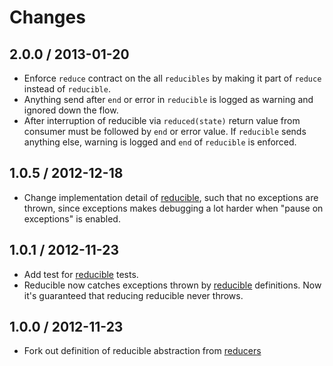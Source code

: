 # Changes

## 2.0.0 / 2013-01-20

  - Enforce `reduce` contract on the all `reducibles` by making it part of
    `reduce` instead of `reducible`.
  - Anything send after `end` or error in `reducible` is logged as warning
    and ignored down the flow.
  - After interruption of reducible via `reduced(state)` return value from
    consumer must be followed by `end` or error value. If `reducible` sends
    anything else, warning is logged and `end` of `reducible` is enforced.

## 1.0.5 / 2012-12-18

  - Change implementation detail of [reducible][], such that no exceptions
    are thrown, since exceptions makes debugging a lot harder when
    "pause on exceptions" is enabled.

## 1.0.1 / 2012-11-23

  - Add test for [reducible][] tests.
  - Reducible now catches exceptions thrown by [reducible][] definitions.
    Now it's guaranteed that reducing reducible never throws.

## 1.0.0 / 2012-11-23

  - Fork out definition of reducible abstraction from [reducers][]

[reducers]:https://github.com/Gozala/reducers
[reducible]:./reducible.js
